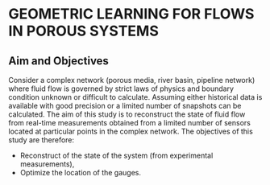 # GEOMETRIC LEARNING FOR FLOWS IN POROUS SYSTEMS

## Aim and Objectives
Consider a complex network (porous media, river basin, pipeline network) where fluid flow is governed by strict laws of physics and boundary condition unknown or difficult to calculate. Assuming either historical data is available with good precision or a limited number of snapshots can be calculated. The aim of this study is to reconstruct the state of fluid flow from real-time measurements obtained from a limited number of sensors located at particular points in the complex network. The objectives of this study are therefore:
- Reconstruct of the state of the system (from experimental measurements),
- Optimize the location of the gauges.
